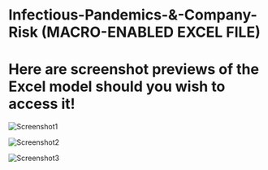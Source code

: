 # Infectious-Pandemics-&-Company-Risk (MACRO-ENABLED EXCEL FILE)
# Here are screenshot previews of the Excel model should you wish to access it!

![Screenshot1](https://user-images.githubusercontent.com/89870207/136972418-f3501102-8552-4bf0-ae6b-80bad28e296a.PNG)




![Screenshot2](https://user-images.githubusercontent.com/89870207/136972476-4bd1b014-dd03-4d7c-9c5a-5dc99f04ebd5.PNG)


![Screenshot3](https://user-images.githubusercontent.com/89870207/136972502-f4224ee4-e6df-4914-a17f-d4ad70077677.PNG)
